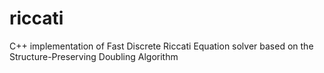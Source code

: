 # riccati
C++ implementation of Fast Discrete Riccati Equation solver based on the Structure-Preserving Doubling Algorithm
